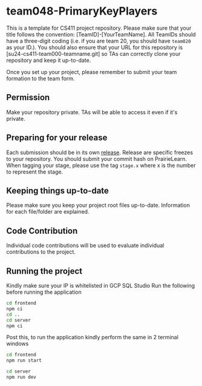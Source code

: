 # team048-PrimaryKeyPlayers
This is a template for CS411 project repository. Please make sure that your title follows the convention: [TeamID]-[YourTeamName]. All TeamIDs should have a three-digit coding (i.e. if you are team 20, you should have `team020` as your ID.). You should also ensure that your URL for this repository is [su24-cs411-team000-teamname.git] so TAs can correctly clone your repository and keep it up-to-date.

Once you set up your project, please remember to submit your team formation to the team form.

## Permission
Make your repository private. TAs will be able to access it even if it's private.

## Preparing for your release
Each submission should be in its own [release](https://docs.github.com/en/repositories/releasing-projects-on-github/about-releases). Release are specific freezes to your repository. You should submit your commit hash on PrairieLearn. When tagging your stage, please use the tag `stage.x` where x is the number to represent the stage.

## Keeping things up-to-date
Please make sure you keep your project root files up-to-date. Information for each file/folder are explained.

## Code Contribution
Individual code contributions will be used to evaluate individual contributions to the project.

## Running the project
Kindly make sure your IP is whitelisted in GCP SQL Studio
Run the following before running the application
```Bash
cd frontend
npm ci
cd ..
cd server
npm ci
```

Post this, to run the application kindly perform the same in 2 terminal windows

```Bash
cd frontend
npm run start
```
```Bash
cd server
npm run dev
```
